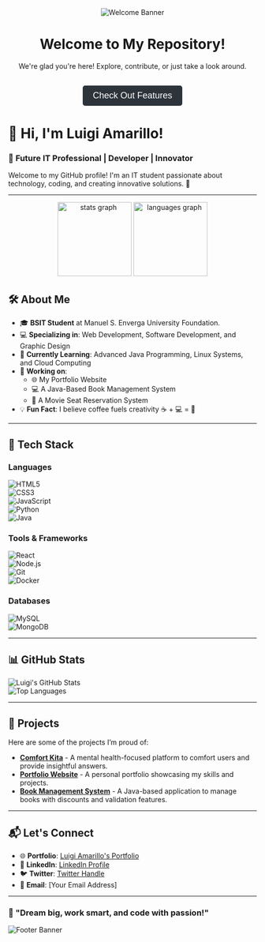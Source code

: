 <!-- Banner Section -->
<div align="center">
  <img src="https://img.shields.io/badge/Welcome%20to%20My%20Repo-%F0%9F%91%8B-%2331C48D?style=for-the-badge&logo=github" alt="Welcome Banner"/>
  
  <h1>Welcome to My Repository!</h1>
  <p>We're glad you're here! Explore, contribute, or just take a look around.</p>

  <br>
  <a href="#features"><button style="padding: 10px 20px; font-size: 18px; color: white; background-color: #2d333b; border-radius: 5px; border: none;">Check Out Features</button></a>
</div>


# 👋 Hi, I'm **Luigi Amarillo**!  
### 🚀 **Future IT Professional | Developer | Innovator**

Welcome to my GitHub profile! I'm an IT student passionate about technology, coding, and creating innovative solutions. 🌟  

---

<div align="center">
  <img src="https://github-readme-stats.vercel.app/api?username=maurodesouza&hide_title=false&hide_rank=false&show_icons=true&include_all_commits=true&count_private=true&disable_animations=false&theme=dracula&locale=en&hide_border=false" height="150" alt="stats graph"  />
  <img src="https://github-readme-stats.vercel.app/api/top-langs?username=maurodesouza&locale=en&hide_title=false&layout=compact&card_width=320&langs_count=5&theme=dracula&hide_border=false" height="150" alt="languages graph"  />
</div>

## 🛠️ **About Me**  
- 🎓 **BSIT Student** at Manuel S. Enverga University Foundation.  
- 💻 **Specializing in**: Web Development, Software Development, and Graphic Design  
- 🌱 **Currently Learning**: Advanced Java Programming, Linux Systems, and Cloud Computing  
- 🔭 **Working on**:  
  - 🌐 My Portfolio Website  
  - 💻 A Java-Based Book Management System  
  - 🎥 A Movie Seat Reservation System  
- 💡 **Fun Fact**: I believe coffee fuels creativity ☕ + 💻 = 🚀  

---

## 🚀 **Tech Stack**  

### **Languages**  
![HTML5](https://img.shields.io/badge/-HTML5-E34F26?style=flat-square&logo=html5&logoColor=white)  
![CSS3](https://img.shields.io/badge/-CSS3-1572B6?style=flat-square&logo=css3&logoColor=white)  
![JavaScript](https://img.shields.io/badge/-JavaScript-F7DF1E?style=flat-square&logo=javascript&logoColor=black)  
![Python](https://img.shields.io/badge/-Python-3776AB?style=flat-square&logo=python&logoColor=white)  
![Java](https://img.shields.io/badge/-Java-007396?style=flat-square&logo=java&logoColor=white)  

### **Tools & Frameworks**  
![React](https://img.shields.io/badge/-React-61DAFB?style=flat-square&logo=react&logoColor=black)  
![Node.js](https://img.shields.io/badge/-Node.js-339933?style=flat-square&logo=node.js&logoColor=white)  
![Git](https://img.shields.io/badge/-Git-F05032?style=flat-square&logo=git&logoColor=white)  
![Docker](https://img.shields.io/badge/-Docker-2496ED?style=flat-square&logo=docker&logoColor=white)  

### **Databases**  
![MySQL](https://img.shields.io/badge/-MySQL-4479A1?style=flat-square&logo=mysql&logoColor=white)  
![MongoDB](https://img.shields.io/badge/-MongoDB-47A248?style=flat-square&logo=mongodb&logoColor=white)  

---

## 📊 **GitHub Stats**  
![Luigi's GitHub Stats](https://github-readme-stats.vercel.app/api?username=yourusername&show_icons=true&theme=radical)  
![Top Languages](https://github-readme-stats.vercel.app/api/top-langs/?username=yourusername&layout=compact&theme=radical)  

---

## 🎯 **Projects**  
Here are some of the projects I’m proud of:  
- [**Comfort Kita**](https://github.com/yourusername/comfort-kita) - A mental health-focused platform to comfort users and provide insightful answers.  
- [**Portfolio Website**](https://github.com/yourusername/portfolio) - A personal portfolio showcasing my skills and projects.  
- [**Book Management System**](https://github.com/yourusername/book-management-system) - A Java-based application to manage books with discounts and validation features.  

---

## 📬 **Let's Connect**  
- 🌐 **Portfolio**: [Luigi Amarillo's Portfolio](#)  
- 💼 **LinkedIn**: [LinkedIn Profile](#)  
- 🐦 **Twitter**: [Twitter Handle](#)  
- 📧 **Email**: [Your Email Address]  

---

### 🌟 **"Dream big, work smart, and code with passion!"**  

<!-- Footer Banner -->
![Footer Banner](https://via.placeholder.com/1200x200.png?text=Thanks+for+visiting!+✨)




